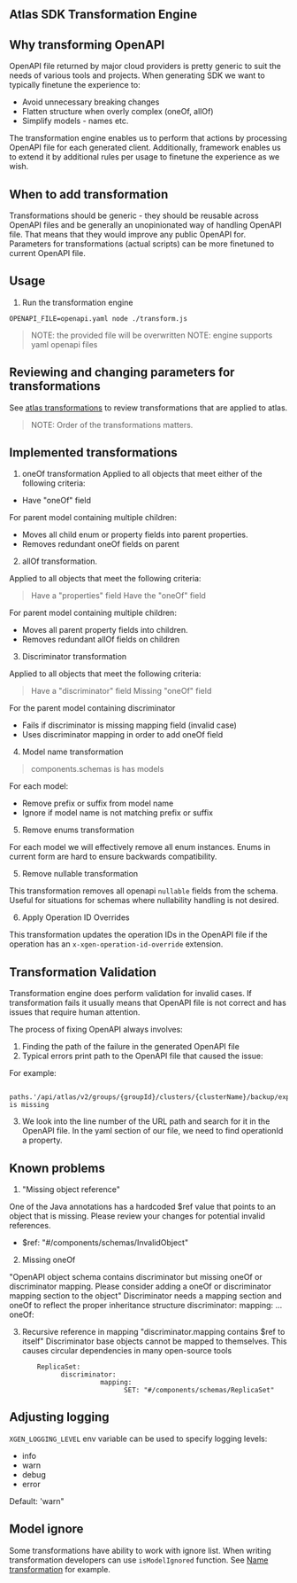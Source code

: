 ## Atlas SDK Transformation Engine

## Why transforming OpenAPI

OpenAPI file returned by major cloud providers is pretty generic to suit the needs of various tools and projects.
When generating SDK we want to typically finetune the experience to:

- Avoid unnecessary breaking changes
- Flatten structure when overly complex (oneOf, allOf)
- Simplify models - names etc.

The transformation engine enables us to perform that actions by processing OpenAPI file for each generated client.
Additionally, framework enables us to extend it by additional rules per usage to finetune the experience as we wish.

## When to add transformation

Transformations should be generic - they should be reusable across OpenAPI files and be generally an unopinionated way of
handling OpenAPI file. That means that they would improve any public OpenAPI for.
Parameters for transformations (actual scripts) can be more finetuned to current OpenAPI file.

## Usage

1. Run the transformation engine

```
OPENAPI_FILE=openapi.yaml node ./transform.js
```

> NOTE: the provided file will be overwritten
> NOTE: engine supports yaml openapi files

## Reviewing and changing parameters for transformations

See [atlas transformations](./src/atlasTransformations.js) to review transformations
that are applied to atlas.

> NOTE: Order of the transformations matters.

## Implemented transformations

1. oneOf transformation
   Applied to all objects that meet either of the following criteria:

- Have "oneOf" field

For parent model containing multiple children:

- Moves all child enum or property fields into parent properties.
- Removes redundant oneOf fields on parent

2. allOf transformation.

Applied to all objects that meet the following criteria:

> Have a "properties" field
> Have the "oneOf" field

For parent model containing multiple children:

- Moves all parent property fields into children.
- Removes redundant allOf fields on children

3. Discriminator transformation

Applied to all objects that meet the following criteria:

> Have a "discriminator" field
> Missing "oneOf" field

For the parent model containing discriminator

- Fails if discriminator is missing mapping field (invalid case)
- Uses discriminator mapping in order to add oneOf field

4. Model name transformation

> components.schemas is has models

For each model:

- Remove prefix or suffix from model name
- Ignore if model name is not matching prefix or suffix

5. Remove enums transformation

For each model we will effectively remove all enum instances.
Enums in current form are hard to ensure backwards compatibility.

5. Remove nullable transformation

This transformation removes all openapi `nullable` fields from the schema.
Useful for situations for schemas where nullability handling is not desired.

6. Apply Operation ID Overrides

This transformation updates the operation IDs in the OpenAPI file if the operation has an `x-xgen-operation-id-override` extension.

## Transformation Validation

Transformation engine does perform validation for invalid cases.
If transformation fails it usually means that OpenAPI file is not correct and has issues that require human attention.

The process of fixing OpenAPI always involves:

1. Finding the path of the failure in the generated OpenAPI file
2. Typical errors print path to the OpenAPI file that caused the issue:

For example:

```
   paths.'/api/atlas/v2/groups/{groupId}/clusters/{clusterName}/backup/exports'(post).requestBody.content is missing
```

3. We look into the line number of the URL path and search for it in the OpenAPI file. In the yaml section of our file, we need to find operationId a property.

## Known problems

1. "Missing object reference"

One of the Java annotations has a hardcoded $ref value that points to an object that is missing. Please review your changes for potential invalid references.

- $ref: "#/components/schemas/InvalidObject"

2. Missing oneOf

"OpenAPI object schema contains discriminator but missing oneOf or discriminator mapping. Please consider adding a oneOf or discriminator mapping section to the object"
Discriminator needs a mapping section and oneOf to reflect the proper inheritance structure
discriminator:
mapping:
...
oneOf:

3. Recursive reference in mapping
   "discriminator.mapping contains $ref to itself"
   Discriminator base objects cannot be mapped to themselves. This causes circular dependencies in many open-source tools

```
       ReplicaSet:
             discriminator:
                       mapping:
                             SET: "#/components/schemas/ReplicaSet"
```

## Adjusting logging

`XGEN_LOGGING_LEVEL` env variable can be used to specify logging levels:

- info
- warn
- debug
- error

Default: 'warn"

## Model ignore

Some transformations have ability to work with ignore list.
When writing transformation developers can use `isModelIgnored` function.
See [Name transformation](./src/transformations/name.js) for example.

